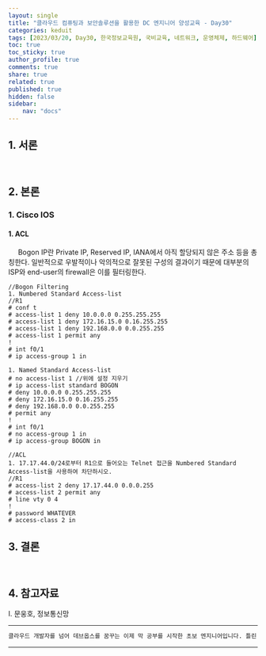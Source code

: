 ```yaml
---
layout: single
title: "클라우드 컴퓨팅과 보안솔루션을 활용한 DC 엔지니어 양성교육 - Day30"
categories: keduit
tags: [2023/03/20, Day30, 한국정보교육원, 국비교육, 네트워크, 운영체제, 하드웨어]
toc: true
toc_sticky: true
author_profile: true
comments: true
share: true
related: true
published: true
hidden: false
sidebar: 
    nav: "docs"
---
```


## 1. 서론  

&nbsp;&nbsp;&nbsp;&nbsp; 

## 2. 본론  

### 1. Cisco IOS  

#### 1. ACL

&nbsp;&nbsp;&nbsp;&nbsp; Bogon IP란 Private IP, Reserved IP, IANA에서 아직 할당되지 않은 주소 등을 총칭한다. 일반적으로 우발적이나 악의적으로 잘못된 구성의 결과이기 때문에 대부분의 ISP와 end-user의 firewall은 이를 필터링한다.

```
//Bogon Filtering
1. Numbered Standard Access-list
//R1
# conf t
# access-list 1 deny 10.0.0.0 0.255.255.255
# access-list 1 deny 172.16.15.0 0.16.255.255
# access-list 1 deny 192.168.0.0 0.0.255.255
# access-list 1 permit any
!
# int f0/1
# ip access-group 1 in

1. Named Standard Access-list
# no access-list 1 //위에 설정 지우기
# ip access-list standard BOGON
# deny 10.0.0.0 0.255.255.255
# deny 172.16.15.0 0.16.255.255
# deny 192.168.0.0 0.0.255.255
# permit any
!
# int f0/1
# no access-group 1 in
# ip access-group BOGON in 

//ACL
1. 17.17.44.0/24로부터 R1으로 들어오는 Telnet 접근을 Numbered Standard Access-list을 사용하여 차단하시오.
//R1
# access-list 2 deny 17.17.44.0 0.0.0.255
# access-list 2 permit any
# line vty 0 4
!
# password WHATEVER
# access-class 2 in

```




























## 3. 결론  

&nbsp;&nbsp;&nbsp;&nbsp;

## 4. 참고자료  

Ⅰ. 문웅호, 정보통신망   

---

```bash
클라우드 개발자를 넘어 데브옵스를 꿈꾸는 이제 막 공부를 시작한 초보 엔지니어입니다. 틀린 점이 있으면 친절하게 댓글 부탁드립니다. :)
```

---
